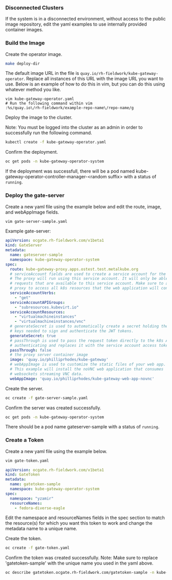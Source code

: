 
### Disconnected Clusters

If the system is in a disconnected environment, without access to the public image repository, edit the yaml examples to use internally provided container images.

### Build the Image

Create the operator image.

``` bash
make deploy-dir
```

The default image URL in the file is `quay.io/rh-fieldwork/kube-gateway-operator`. Replace all instances of this URL with the image URL you want to use. Below is an example of how to do this in vim, but you can do this using whatever method you like.

```
vim kube-gateway-operator.yaml
# Run the following command within vim
:%s/quay.io\/rh-fieldwork/example-repo-name\/repo-name/g
```

Deploy the image to the cluster. 

Note: You must be logged into the cluster as an admin in order to successfully run the following command.

``` bash
kubectl create -f kube-gateway-operator.yaml
```

Confirm the deployment.

```bash
oc get pods -n kube-gateway-operator-system
```

If the deployment was successfull, there will be a pod named kube-gateway-operator-controller-manager-\<random suffix\> with a status of `running`.

### Deploy the gate-server

Create a new yaml file using the example below and edit the route, image, and webAppImage fields.

```bash
vim gate-server-sample.yaml
```
Example gate-server:
```yaml
apiVersion: ocgate.rh-fieldwork.com/v1beta1
kind: GateServer
metadata:
  name: gateserver-sample
  namespace: kube-gateway-operator-system
spec:
  route: kube-gateway-proxy.apps.ostest.test.metalkube.org
  # serviceAccount fields are used to create a service account for the oc gate proxy.
  # The proxy will run using this service account. It will only be able to proxy
  # requests that are available to this service account. Make sure to allow the 
  # proxy to access all k8s resources that the web application will consume.
  serviceAccountVerbs:
    - "get"
  serviceAccountAPIGroups:
    - "subresources.kubevirt.io"
  serviceAccountResources:
    - "virtualmachineinstances"
    - "virtualmachineinstances/vnc"
  # generateSecret is used to automatically create a secret holding the asymmetrical
  # keys needed to sign and authenticate the JWT tokens.
  generateSecret: true 
  # passThrough is used to pass the request token directly to the k8s API server without
  # authenticating and replaces it with the service account access token of the proxy
  passThrough: false
  # the proxy server container image
  image: 'quay.io/philliprhodes/kube-gateway'
  # webAppImage is used to customize the static files of your web app.
  # This example will install the noVNC web application that consumes
  # websockets streaming VNC data.
  webAppImage: 'quay.io/philliprhodes/kube-gateway-web-app-novnc'
```

Create the server.

```bash
oc create -f gate-server-sample.yaml
```

Confirm the server was created successfully.

```bash
oc get pods -n kube-gateway-operator-system
```

There should be a pod name gateserver-sample with a status of `running`.

### Create a Token


Create a new yaml file using the example below.

```bash
vim gate-token.yaml
```

```yaml
apiVersion: ocgate.rh-fieldwork.com/v1beta1
kind: GateToken
metadata:
  name: gatetoken-sample
  namespace: kube-gateway-operator-system
spec:
  namespace: "yzamir"
  resourceNames:
    - fedora-diverse-eagle
```

Edit the namespace and resourceNames fields in the spec section to match the resource(s) for which you want this token to work and change the metadata name to a unique name.

Create the token.

```bash
oc create -f gate-token.yaml
```

Confirm the token was created successfully.
Note: Make sure to replace 'gatetoken-sample' with the unique name you used in the yaml above.

```bash
oc describe gatetoken.ocgate.rh-fieldwork.com/gatetoken-sample -n kube-gateway-operator-system
```
